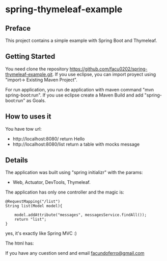 # spring-thymeleaf-example

## Preface
This project contains a simple example with Spring Boot and Thymeleaf.

## Getting Started

You need clone the repository https://github.com/facu0202/spring-thymeleaf-example.git. If you use eclipse, you can import proyect using "import-> Existing Maven Project". 

For run application, you run de application with maven command "mvn spring-boot:run". If you use eclipse create a Maven Build and add "spring-boot:run" as Goals.

## How to uses it

You have tow url:

- http://localhost:8080/ return Hello
- http://localhost:8080/list return a table with mocks message

## Details

The application was built using "spring initializr" with the params:
- Web, Actuator, DevTools, Thymeleaf.

The application has only one controller and the magic is:

    @RequestMapping("/list")
    String list(Model model){
    	
    	model.addAttribute("messages", messagesService.findAll());
    	return "list";
    }

yes, it's exactly like Spring MVC :)

The html has:

<tr th:each="message : ${messages}">
			    <td th:text="${message.id}"></td>
			    <td th:text="${message.title}"></td>
			    <td th:text="${message.text}"></td>
</tr>    

If you have any cuestion send and email facundoferro@gmail.com





